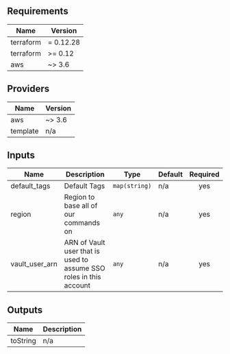 ## Requirements

| Name | Version |
|------|---------|
| terraform | = 0.12.28 |
| terraform | >= 0.12 |
| aws | ~> 3.6 |

## Providers

| Name | Version |
|------|---------|
| aws | ~> 3.6 |
| template | n/a |

## Inputs

| Name | Description | Type | Default | Required |
|------|-------------|------|---------|:--------:|
| default\_tags | Default Tags | `map(string)` | n/a | yes |
| region | Region to base all of our commands on | `any` | n/a | yes |
| vault\_user\_arn | ARN of Vault user that is used to assume SSO roles in this account | `any` | n/a | yes |

## Outputs

| Name | Description |
|------|-------------|
| toString | n/a |

